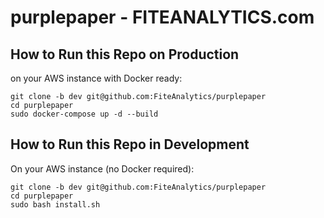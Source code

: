 # purplepaper - FITEANALYTICS.com

## How to Run this Repo on Production

on your AWS instance with Docker ready:

```
git clone -b dev git@github.com:FiteAnalytics/purplepaper
cd purplepaper
sudo docker-compose up -d --build
```

## How to Run this Repo in Development

On your AWS instance (no Docker required):

```
git clone -b dev git@github.com:FiteAnalytics/purplepaper
cd purplepaper
sudo bash install.sh
```


